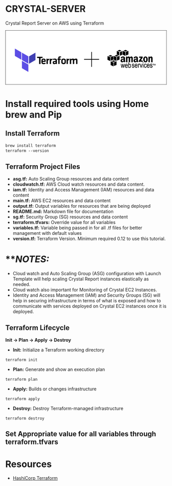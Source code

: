 # **CRYSTAL-SERVER**
Crystal Report Server on AWS using Terraform

![](images/TerraformAws.png)

# **Install required tools using Home brew and Pip**
## **Install Terraform**
```
brew install terraform
terraform --version
```

## **Terraform Project Files**
- **asg.tf:** Auto Scaling Group resources and data content
- **cloudwatch.tf:** AWS Cloud watch resources and data content.
- **iam.tf:** Identity and Access Management (IAM) resources and data content
- **main.tf:** AWS EC2 resources and data content
- **output.tf:** Output variables for resources that are being deployed
- **README.md:** Markdown file for documentation
- **sg.tf:** Security Group (SG) resources and data content
- **terraform.tfvars:** Override value for all variables
- **variables.tf:** Variable being passed in for all .tf files for better management with default values
- **version.tf:** Terraform Version. Minimum required 0.12 to use this tutorial.

# *****NOTES:*** 
- Cloud watch and Auto Scaling Group (ASG) configuration with Launch Template will help scaling Crystal Report instances elastically as needed. 
- Cloud watch also important for Monitoring of Crystal EC2 Instances.
- Identity and Access Management (IAM) and Security Groups (SG) will help in securing infrastructure in terms of what is exposed and how to communicate with services deployed on Crystal EC2 instances once it is deployed.


## **Terraform Lifecycle**
**Init → Plan → Apply → Destroy**
- **Init:** Initialize a Terraform working directory
```
terraform init
```
- **Plan:** Generate and show an execution plan
```
terraform plan
```
- **Apply:** Builds or changes infrastructure
```
terraform apply
```
- **Destroy:** Destroy Terraform-managed infrastructure
```
terraform destroy
```

## **Set Appropriate value for all variables through terraform.tfvars**


# **Resources**
* [HashiCorp Terraform](https://www.terraform.io)